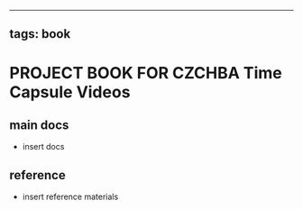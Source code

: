 
---
tags: book
---

PROJECT BOOK FOR CZCHBA Time Capsule Videos
===

main docs
---

- insert docs

reference
---

- insert reference materials

